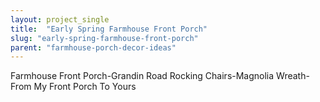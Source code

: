 ```yaml
---
layout: project_single
title:  "Early Spring Farmhouse Front Porch"
slug: "early-spring-farmhouse-front-porch"
parent: "farmhouse-porch-decor-ideas"
---
```

Farmhouse Front Porch-Grandin Road Rocking Chairs-Magnolia Wreath-From My Front Porch To Yours